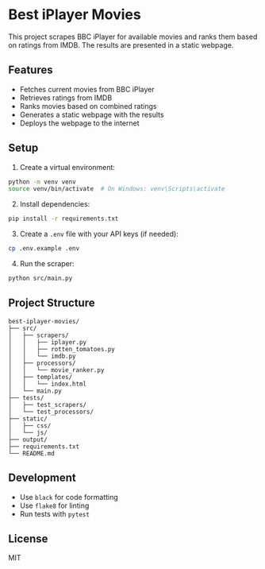 # Best iPlayer Movies

This project scrapes BBC iPlayer for available movies and ranks them based on ratings from IMDB. The results are presented in a static webpage.

## Features

- Fetches current movies from BBC iPlayer
- Retrieves ratings from IMDB
- Ranks movies based on combined ratings
- Generates a static webpage with the results
- Deploys the webpage to the internet

## Setup

1. Create a virtual environment:
```bash
python -m venv venv
source venv/bin/activate  # On Windows: venv\Scripts\activate
```

2. Install dependencies:
```bash
pip install -r requirements.txt
```

3. Create a `.env` file with your API keys (if needed):
```bash
cp .env.example .env
```

4. Run the scraper:
```bash
python src/main.py
```

## Project Structure

```
best-iplayer-movies/
├── src/
│   ├── scrapers/
│   │   ├── iplayer.py
│   │   ├── rotten_tomatoes.py
│   │   └── imdb.py
│   ├── processors/
│   │   └── movie_ranker.py
│   ├── templates/
│   │   └── index.html
│   └── main.py
├── tests/
│   ├── test_scrapers/
│   └── test_processors/
├── static/
│   ├── css/
│   └── js/
├── output/
├── requirements.txt
└── README.md
```

## Development

- Use `black` for code formatting
- Use `flake8` for linting
- Run tests with `pytest`

## License

MIT 